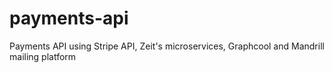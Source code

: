 # payments-api
Payments API using Stripe API, Zeit's microservices, Graphcool and Mandrill mailing platform
